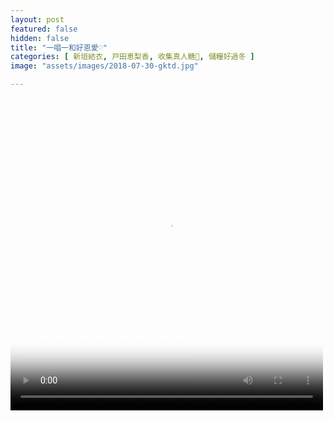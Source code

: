 ```yaml
---
layout: post
featured: false
hidden: false
title: "一唱一和好恩愛♡"
categories: [ 新垣結衣, 戸田恵梨香, 收集真人糖🍬, 儲糧好過冬 ]
image: "assets/images/2018-07-30-gktd.jpg"

---
```

<video controls="controls" src="{{ site.baseurl }}/assets/images/2018-07-30-gktd.mp4" poster="{{ site.baseurl }}/assets/images/2018-07-30-gktd.jpg" loop="loop" width="500" height="500">您的瀏覽器不支持 video 標簽。</video>
